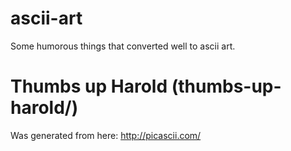 # ascii-art
Some humorous things that converted well to ascii art.  

# Thumbs up Harold (thumbs-up-harold/)
Was generated from here: http://picascii.com/
